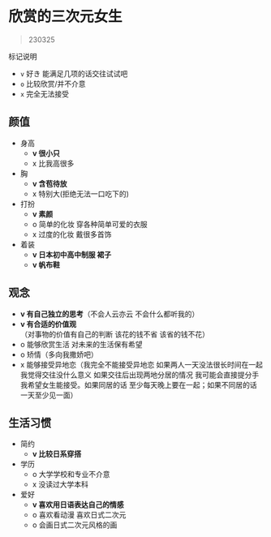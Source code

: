 # 欣赏的三次元女生

> 230325

标记说明

- `v` 好き 能满足几项的话交往试试吧
- `o` 比较欣赏/并不介意
- `x` 完全无法接受

## 颜值

- 身高
    - **v 很小只**
    - x 比我高很多
- 胸
    - **v 含苞待放**
    - x 特别大(拒绝无法一口吃下的)
- 打扮
    - **v 素颜**
    - o 简单的化妆 穿各种简单可爱的衣服
    - x 过度的化妆 戴很多首饰
- 着装
    - **v 日本初中高中制服 裙子**
    - **v 帆布鞋**

## 观念

- **v 有自己独立的思考**（不会人云亦云 不会什么都听我的）
- **v 有合适的价值观**（对事物的价值有自己的判断 该花的钱不省 该省的钱不花）
- o 能够欣赏生活 对未来的生活保有希望
- o 矫情（多向我撒娇吧）
- x 能够接受异地恋（我完全不能接受异地恋 如果两人一天没法很长时间在一起我觉得交往没什么意义 如果交往后出现两地分居的情况 我可能会直接提分手 我希望女生能接受。如果同居的话 至少每天晚上要在一起；如果不同居的话 一天至少见一面）

## 生活习惯

- 简约
    - **v 比较日系穿搭**
- 学历
    - o 大学学校和专业不介意
    - x 没读过大学本科
- 爱好
    - **v 喜欢用日语表达自己的情感**
    - o 喜欢看动漫 喜欢日式二次元
    - o 会画日式二次元风格的画
